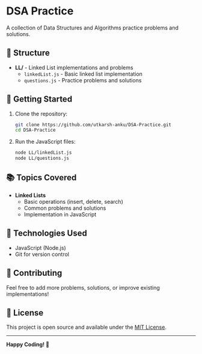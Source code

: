 # DSA Practice

A collection of Data Structures and Algorithms practice problems and solutions.

## 📁 Structure

- **LL/** - Linked List implementations and problems
  - `linkedList.js` - Basic linked list implementation
  - `questions.js` - Practice problems and solutions

## 🚀 Getting Started

1. Clone the repository:
   ```bash
   git clone https://github.com/utkarsh-anku/DSA-Practice.git
   cd DSA-Practice
   ```

2. Run the JavaScript files:
   ```bash
   node LL/linkedList.js
   node LL/questions.js
   ```

## 📚 Topics Covered

- **Linked Lists**
  - Basic operations (insert, delete, search)
  - Common problems and solutions
  - Implementation in JavaScript

## 🔧 Technologies Used

- JavaScript (Node.js)
- Git for version control

## 📝 Contributing

Feel free to add more problems, solutions, or improve existing implementations!

## 📄 License

This project is open source and available under the [MIT License](LICENSE).

---

**Happy Coding! 🎉**
